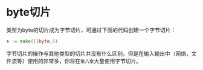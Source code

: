 # **byte切片**

类型为byte的切片成为字节切片，可通过下面的代码创建一个字节切片：

```go
s := make([]byte,5)
```

字节切片的操作与其他类型的切片并没有什么区别，但是在输入输出中（网络，文件流等）使用的非常多，你将在`第八章`大量使用字节切片。
